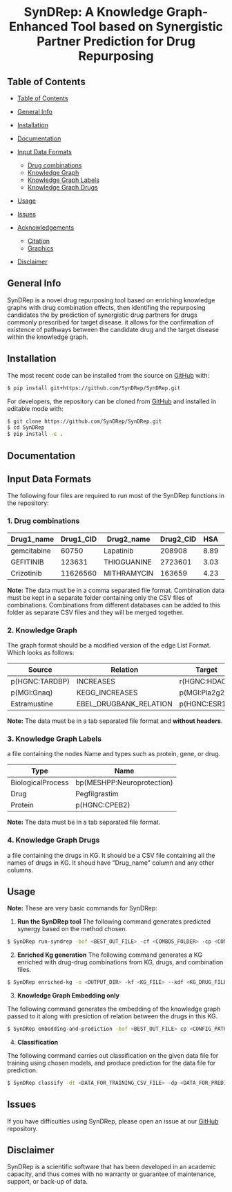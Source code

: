 





<h1 align="center">
  SynDRep: A Knowledge Graph-Enhanced Tool based on Synergistic Partner Prediction for Drug Repurposing
</h1>

## Table of Contents

- [Table of Contents](#table-of-contents)
- [General Info](#general-info)
- [Installation](#installation)
- [Documentation](#documentation)
- [Input Data Formats](#input-data-formats)
  - [Drug combinations](#drug-combinations)
  - [Knowledge Graph](#knowledge-graph)
  - [Knowledge Graph Labels](#knowledge-graph-labels)
  - [Knowledge Graph Drugs](#knowledge-graph-drugs)

- [Usage](#usage)
- [Issues](#issues)
- [Acknowledgements](#acknowledgements)
  - [Citation](#citation)
  - [Graphics](#graphics)
- [Disclaimer](#disclaimer)

## General Info

SynDRep is  a novel drug repurposing tool based on enriching knowledge graphs with drug combination effects, then identifing the repurposing candidates the by prediction of synergistic drug partners for drugs commonly prescribed for target disease. it allows for the confirmation of existence of pathways  between the candidate drug and the target disease within the knowledge graph.

## Installation


The most recent code can be installed from the source on [GitHub](https://github.com/syndrep) with:

```bash
$ pip install git+https://github.com/SynDRep/SynDRep.git
```

For developers, the repository can be cloned from [GitHub](https://github.com/syndrep) and installed in editable mode with:

```bash
$ git clone https://github.com/SynDRep/SynDRep.git
$ cd SynDRep
$ pip install -e .
```

## Documentation



## Input Data Formats
The following four files are required to run most of the SynDRep functions in the repository:

### 1. Drug combinations

| Drug1_name    | Drug1_CID | Drug2_name | Drug2_CID | HSA | Bliss | Loewe | ZIP | Source_DB | DB_ID
| --------- | -------- | -------- | -------- |  --------- | -------- | -------- | -------- | --------- | -------- | 
| gemcitabine | 60750 | Lapatinib | 208908 | 8.89 | 8.33 | 2.1 | 10.98 | DrugcombPortal | 48775 |
| GEFITINIB | 123631 | THIOGUANINE | 2723601 | 3.03 | -2.67 | 1.01 | -8.43 | DrugcombDB | 168014 |
|Crizotinib | 11626560 | MITHRAMYCIN | 163659 | 4.23 | 5.73 | 4.46 | -0.33 | DrugcombPortal | 355424 |

**Note:** The data must be in a comma separated file format. Combination data must be kept in a separate folder containing only the CSV files of combinations. Combinations from different databases can be added to this folder as separate CSV files and they will be merged together.

### 2. Knowledge Graph

The graph format should be a modified version of the edge List Format. Which looks as follows:

| Source    | Relation    | Target    |
| --------- | ----------- | --------- |
| p(HGNC:TARDBP) | INCREASES | r(HGNC:HDAC6)
| p(MGI:Gnaq) | KEGG_INCREASES | p(MGI:Pla2g2c)
| Estramustine | EBEL_DRUGBANK_RELATION | p(HGNC:ESR1)
    
**Note:** The data must be in a tab separated file format and **without headers**.

### 3. Knowledge Graph Labels

a file containing the nodes Name and types such as protein, gene, or drug.

| Type    | Name    |
| --------- | ----------- |
| BiologicalProcess | bp(MESHPP:Neuroprotection) |
| Drug | Pegfilgrastim
|Protein | p(HGNC:CPEB2)
    
**Note:** The data must be in a tab separated file format.

### 4. Knowledge Graph Drugs

a file containing the drugs in KG.  It should be a CSV file containing all the names of drugs in KG. It shoud have "Drug_name" column and any other columns.


    

## Usage

**Note:** These are very basic commands for SynDRep:

1. **Run the SynDRep tool**
The following command generates predicted synergy based on the method chosen.

```bash
$ SynDRep run-syndrep -bof <BEST_OUT_FILE> -cf <COMBOS_FOLDER> -cp <CONFIG_PATH> -d <DEVICE> -dcn <DRUG_CLASS_NAME> -emn <EM_MODELS_NAME> -ft <FILTER_TRAINING_SET> -kdf <KG_DRUG_FILE> -kf <KG_FILE> -klf <KG_LABELS_FILE> -m <METHOD_FOR_SYNDREP> -mmn <ML_MODELS_NAME> -nb <NUMBER_OF_BITS_FOR_MORGAN_FP> -ncd <NAME_CID_DICTIONARY>  -on <OPTIMIZER_NAME> -o <OUTPUT_DIR> -pr <PREDICT_REVERSE_RELATION_BETWEEN_DRUGS:BOOL> -r <RADIUS_FOR_MORGAN_FP> -rl <RANDOM_LABELS_FOR_ML> -sys <SYNERGY_SCORING_MODEL> -sml <SCORING_METRIC_FOR_ML> -s <MAKE_SUBSPLITS> -vcv <VALIDATION_CV_FOR_ML>
```

2. **Enriched Kg generation**
The following command generates a KG enriched with drug-drug combinations from KG, drugs, and combination files.

```bash
$ SynDRep enriched-kg -o <OUTPUT_DIR> -kf <KG_FILE> --kdf <KG_DRUG_FILE> -ncd <NAME_CID_DICTIONARY> -cf <COMBOS_FOLDER> 
```

3. **Knowledge Graph Embedding only**

The following command generates the embedding of the knowledge graph passed to it along with presiction of relation between the drugs in this KG.

```bash
$ SynDRep embedding-and-prediction -bof <BEST_OUT_FILE> cp <CONFIG_PATH> -dcn <DRUG_CLASS_NAME> -emn <EM_MODELS_NAME> --ft <FILTER_TRAINING_SET> -ged <GET_EMBEDDINGS:BOOL> -kdf <KG_DRUG_FILE> -kf <KG_FILE> -klf <KG_LABELS_FILE> -o <OUTPUT_DIR> -pr <PREDICT_REVERSE_RELATION_BETWEEN_DRUGS:BOOL>  s <MAKE_SUBSPLITS> 
```

4. **Classification**

The following command carries out classification on the given data file for training using chosen models, and produce prediction for the data file for prediction.

```bash
$ SynDRep classify -dt <DATA_FOR_TRAINING_CSV_FILE> -dp <DATA_FOR_PREDICTION_CSV_FILE> -mmn <ML_MODELS_NAME> -on <OPTIMIZER_NAME> -o <OUTPUT_DIR> -rl <RANDOM_LABELS_FOR_ML> -sml <SCORING_METRIC_FOR_ML> -vcv <VALIDATION_CV_FOR_ML>
```

## Issues

If you have difficulties using SynDRep, please open an issue at our [GitHub](https://github.com/syndrep) repository.

<!--## Acknowledgements

### Citation-->



## Disclaimer

SynDRep is a scientific software that has been developed in an academic capacity, and thus comes with no warranty or guarantee of maintenance, support, or back-up of data.
